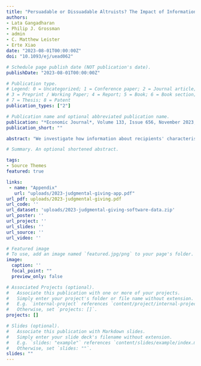 ```yaml
---
title: "Persuadable or Dissuadable Altruists? The Impact of Information of Recipient Characteristics on Giving"
authors:
- Lata Gangadharan
- Philip J. Grossman
- admin
- C. Matthew Leister
- Erte Xiao
date: "2023-08-01T00:00:00Z"
doi: "10.1093/ej/uead062"

# Schedule page publish date (NOT publication's date).
publishDate: "2023-08-01T00:00:00Z"

# Publication type.
# Legend: 0 = Uncategorized; 1 = Conference paper; 2 = Journal article;
# 3 = Preprint / Working Paper; 4 = Report; 5 = Book; 6 = Book section;
# 7 = Thesis; 8 = Patent
publication_types: ["2"]

# Publication name and optional abbreviated publication name.
publication: "*Economic Journal*, Volume 133, Issue 656, November 2023, 2925-2948"
publication_short: ""

abstract: "We investigate how information about recipients' characteristics affects donors' giving as opposed to when no information is available. In a rational model in which information causes a donor to update her assessment of the recipient's deservingness, we introduce the idea that altruism can be 'persuadable' ('dissuadable') by information about positive (negative) characteristics. We report data from three experiments in which donors are provided information regarding three recipient characteristics: alcoholism, attending courses, and disability. Across different characteristics, our results are broadly consistent with the predictions of persuadable altruism. Overall, we find a positive net impact of providing information on aggregate giving."

# Summary. An optional shortened abstract.

tags:
- Source Themes
featured: true

links:
 - name: "Appendix"
   url: "uploads/2023-judgmental-giving-app.pdf"
url_pdf: uploads/2023-judgmental-giving.pdf
url_code: ''
url_dataset: 'uploads/2023-judgmental-giving-software-data.zip'
url_poster: ''
url_project: ''
url_slides: ''
url_source: ''
url_video: ''

# Featured image
# To use, add an image named `featured.jpg/png` to your page's folder.
image:
  caption: ''
  focal_point: ""
  preview_only: false

# Associated Projects (optional).
#   Associate this publication with one or more of your projects.
#   Simply enter your project's folder or file name without extension.
#   E.g. `internal-project` references `content/project/internal-project/index.md`.
#   Otherwise, set `projects: []`.
projects: []

# Slides (optional).
#   Associate this publication with Markdown slides.
#   Simply enter your slide deck's filename without extension.
#   E.g. `slides: "example"` references `content/slides/example/index.md`.
#   Otherwise, set `slides: ""`.
slides: ""
---
```

